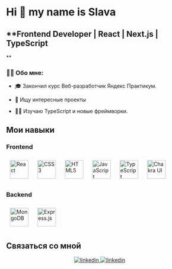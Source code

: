 # Hi 👋 my name is Slava
## **Frontend Developer | React | Next.js | TypeScript
**

### 🙋‍♂️ Обо мне:

* 🎓 Закончил курс Веб-разработчик Яндекс Практикум.
 
* 👀 Ищу интересные проекты
 
* 👨‍💻 Изучаю TypeScript и новые фреймворки.
 



## Мои навыки  




### Frontend  
<div align="left">  
<a href="https://reactjs.org/" target="_blank"><img style="margin: 10px" src="https://profilinator.rishav.dev/skills-assets/react-original-wordmark.svg" alt="React" height="50" /></a>  
<a href="https://www.w3schools.com/css/" target="_blank"><img style="margin: 10px" src="https://profilinator.rishav.dev/skills-assets/css3-original-wordmark.svg" alt="CSS3" height="50" /></a>  
<a href="https://en.wikipedia.org/wiki/HTML5" target="_blank"><img style="margin: 10px" src="https://profilinator.rishav.dev/skills-assets/html5-original-wordmark.svg" alt="HTML5" height="50" /></a>  
<a href="https://www.javascript.com/" target="_blank"><img style="margin: 10px" src="https://profilinator.rishav.dev/skills-assets/javascript-original.svg" alt="JavaScript" height="50" /></a>  
<a href="https://www.typescriptlang.org/" target="_blank"><img style="margin: 10px" src="https://profilinator.rishav.dev/skills-assets/typescript-original.svg" alt="TypeScript" height="50" /></a>  
<a href="https://chakra-ui.com/" target="_blank"><img style="margin: 10px" src="https://profilinator.rishav.dev/skills-assets/chakraui.png" alt="Chakra UI" height="50" /></a>  

</div>





### Backend  
<div align="left">  
<a href="https://www.mongodb.com/" target="_blank"><img style="margin: 10px" src="https://profilinator.rishav.dev/skills-assets/mongodb-original-wordmark.svg" alt="MongoDB" height="50" /></a>  
<a href="https://expressjs.com/" target="_blank"><img style="margin: 10px" src="https://profilinator.rishav.dev/skills-assets/express-original-wordmark.svg" alt="Express.js" height="50" /></a>  
</div>




## Связаться со мной
<div align="center">

<a href="https://www.linkedin.com/in/%D0%B2%D1%8F%D1%87%D0%B5%D1%81%D0%BB%D0%B0%D0%B2-%D0%B1%D0%BB%D0%B0%D0%B6%D0%B5%D0%B2-0aa894293/" target="_blank">
<img src=https://img.shields.io/badge/linkedin-%231E77B5.svg?&style=for-the-badge&logo=linkedin&logoColor=white alt=linkedin style="margin-bottom: 5px;" /> 
</a>  
<a href="https://t.me/FuguFisher" target="_blank">
<img src=https://img.shields.io/badge/Telegram-informational?style=for-the-badge&logo=telegram&logoColor=white alt=linkedin style="margin-bottom: 5px;" /> 
</a>  
</div>  
<!--
**VSBlazhev/VSBlazhev** is a ✨ _special_ ✨ repository because its `README.md` (this file) appears on your GitHub profile.

Here are some ideas to get you started:

- 🔭 I’m currently working on ...
- 🌱 I’m currently learning ...
- 👯 I’m looking to collaborate on ...
- 🤔 I’m looking for help with ...
- 💬 Ask me about ...
- 📫 How to reach me: ...
- 😄 Pronouns: ...
- ⚡ Fun fact: ...
-->
